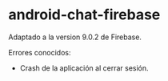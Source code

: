 # android-chat-firebase

Adaptado a la version 9.0.2 de Firebase.

Errores conocidos:
- Crash de la aplicación al cerrar sesión.
